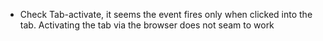 - Check Tab-activate, it seems the event fires only when clicked into the tab. Activating the tab via the browser does not seam to work
